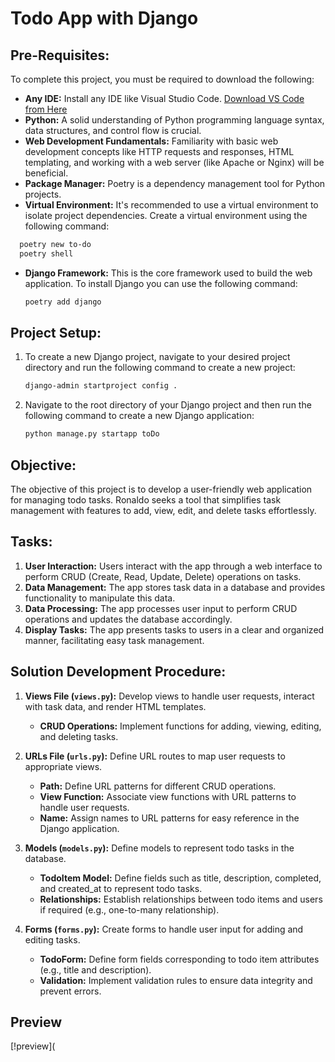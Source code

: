 # Todo App with Django

## Pre-Requisites:
To complete this project, you must be required to download the following:
- **Any IDE:** Install any IDE like Visual Studio Code. [Download VS Code from Here](https://code.visualstudio.com/)
- **Python:** A solid understanding of Python programming language syntax, data structures, and control flow is crucial.
- **Web Development Fundamentals:** Familiarity with basic web development concepts like HTTP requests and responses, HTML templating, and working with a web server (like Apache or Nginx) will be beneficial.
- **Package Manager:** Poetry is a dependency management tool for Python projects. 
- **Virtual Environment:** It's recommended to use a virtual environment to isolate project dependencies. Create a virtual environment using the following command:
```bash
  poetry new to-do
  poetry shell
  ```
- **Django Framework:** This is the core framework used to build the web application. To install Django you can use the following command:
  ```bash
  poetry add django
  ```

## Project Setup:
1. To create a new Django project, navigate to your desired project directory and run the following command to create a new project:
   ```bash
   django-admin startproject config .
   ```
2. Navigate to the root directory of your Django project and then run the following command to create a new Django application:
   ```bash
   python manage.py startapp toDo
   ```

## Objective:
The objective of this project is to develop a user-friendly web application for managing todo tasks. Ronaldo seeks a tool that simplifies task management with features to add, view, edit, and delete tasks effortlessly.

## Tasks:
1. **User Interaction:** Users interact with the app through a web interface to perform CRUD (Create, Read, Update, Delete) operations on tasks.
2. **Data Management:** The app stores task data in a database and provides functionality to manipulate this data.
3. **Data Processing:** The app processes user input to perform CRUD operations and updates the database accordingly.
4. **Display Tasks:** The app presents tasks to users in a clear and organized manner, facilitating easy task management.

## Solution Development Procedure:
1. **Views File (`views.py`):** Develop views to handle user requests, interact with task data, and render HTML templates.
   - **CRUD Operations:** Implement functions for adding, viewing, editing, and deleting tasks.
   
2. **URLs File (`urls.py`):** Define URL routes to map user requests to appropriate views.
   - **Path:** Define URL patterns for different CRUD operations.
   - **View Function:** Associate view functions with URL patterns to handle user requests.
   - **Name:** Assign names to URL patterns for easy reference in the Django application.
   
3. **Models (`models.py`):** Define models to represent todo tasks in the database.
   - **TodoItem Model:** Define fields such as title, description, completed, and created_at to represent todo tasks.
   - **Relationships:** Establish relationships between todo items and users if required (e.g., one-to-many relationship).
   
4. **Forms (`forms.py`):** Create forms to handle user input for adding and editing tasks.
   - **TodoForm:** Define form fields corresponding to todo item attributes (e.g., title and description).
   - **Validation:** Implement validation rules to ensure data integrity and prevent errors.
## Preview 
[!preview](
